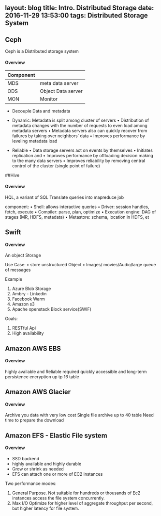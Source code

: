 layout: blog
title: Intro. Distributed Storage
date: 2016-11-29 13:53:00
tags: Distributed Storage System
---
## Ceph
Ceph is a Distributed storage system

#### Overview
| Component    |      |
| :------------- | :------------- |
| MDS            | meta data server|
| ODS            | Object Data server|
| MON            | Monitor        |
- Decouple Data and metadata
- Dynamic:
Metadata is split among cluster of servers
• Distribution of metadata changes with the
number of requests to even load among
metadata servers
• Metadata servers also can quickly recover
from failures by taking over neighbors’
data
• Improves performance by leveling
metadata load

- Reliable
• Data storage servers act on events by
themselves
• Initiates replication and
• Improves performance by offloading
decision making to the many data servers
• Improves reliability by removing central
control of the cluster (single point of
failure)

##Hive

#### Overview
HQL, a variant of SQL
Translate queries into mapreduce job

component:
• Shell: allows interactive queries
• Driver: session handles, fetch, execute
• Compiler: parse, plan, optimize
• Execution engine: DAG of stages (MR,
HDFS, metadata)
• Metastore: schema, location in HDFS, et


## Swift

#### Overview
An object Storage

Use Case:
• store unstructured Object
• Images/ movies/Audio/large queue of messages

Example
1.  Azure Blob Storage
2.  Ambry - Linkedin
3.  Facebook Warm
4.  Amazon s3
5.  Apache openstack Block service(SWIF)

Goals:
1.  RESTful Api
2.  High availability


## Amazon AWS EBS

#### Overview
highly available and Reliable
required quickly accessible and long-term persistence
encryption
up tp 16 table

## Amazon AWS Glacier

#### Overview
Archive you data with very low cost
Single file archive up to 40 table
Need time to prepare the download

## Amazon EFS - Elastic File system

#### Overview

* SSD backend
* highly available and highly durable
* Grow or shrink as needed
* EFS can attach one or more of EC2 instances

Two performance modes:
1.  General Purpose. Not suitable for hundreds or thousands of Ec2 instances access the file system concurrently.
2.  Max I/O Optimize for higher level of aggregate throughput per second, but higher latency for file system.
